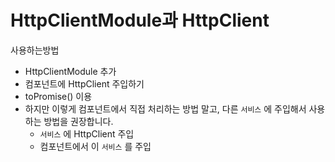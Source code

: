 # HttpClientModule과 HttpClient



사용하는방법

- HttpClientModule 추가
- 컴포넌트에 HttpClient 주입하기
- toPromise() 이용
- 하지만 이렇게 컴포넌트에서 직접 처리하는 방법 말고, 다른 `서비스` 에 주입해서 사용하는 방법을 권장합니다.
  - `서비스` 에 HttpClient 주입
  - 컴포넌트에서 이 `서비스` 를 주입